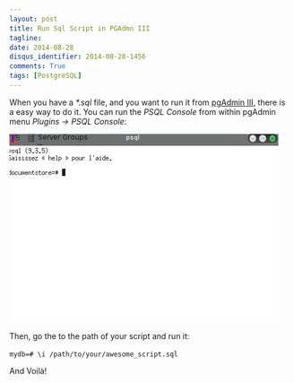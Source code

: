 ```yaml
---
layout: post
title: Run Sql Script in PGAdmn III
tagline: 
date: 2014-08-28
disqus_identifier: 2014-08-28-1456
comments: True
tags: [PostgreSQL]
---
```


When you have a *\*.sql* file, and you want to run it from [pgAdmin III](www.pgadmin.org/), there is a easy way to do it.
You can run the *PSQL Console* from within pgAdmin menu *Plugins -> PSQL Console*:

![PSQL Console](/public/images/psql_console.png)

Then, go the to the path of your script and run it:

```mydb=# \i /path/to/your/awesome_script.sql```

And Voilà!